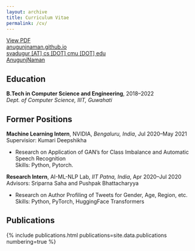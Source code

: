 ```yaml
---
layout: archive
title: Curriculum Vitae
permalink: /cv/
---
```


<a href="/assets/Resume_Naman.pdf"><i class="fa-solid fa-file-pdf"></i> View PDF</a><br>
<a href="https://anugunjnaman.github.io/"><i class="fa-solid fa-globe"></i> anugunjnaman.github.io</a><br>
<a href=""><i class="fa-solid fa-envelope"></i> svadugur [AT] cs [DOT] cmu [DOT] edu</a><br>
<a href="https://github.com/AnugunjNaman"><i class="fa-brands fa-github"></i> AnugunjNaman</a>


<h2>Education</h2>
<div class="cvitem">
<strong>B.Tech in Computer Science and Engineering</strong>, 2018–2022<br>
<em>Dept. of Computer Science, IIIT, Guwahati</em>
<!--BB -HH<br><span class="small-caps">Advisor:</span> Daniel Fried<br>J -->
</div>

<h2>Former Positions</h2>
<div class="cvitem">
<strong>Machine Learning Intern</strong>, NVIDIA, <em>Bengaluru, India</em>, Jul 2020–May 2021<br>
    <span class="small-caps">Supervisior:</span> Kumari Deepshikha<br>
    <ul>
    <li>Research on Application of GAN’s for Class Imbalance and Automatic Speech Recognition</li>
    <li style="list-style-type:none"><span class="small-caps">Skills:</span> Python, Pytorch.
    </ul>
</div>

<div class="cvitem">
<strong>Research Intern</strong>, AI-ML-NLP Lab, <span class="small-caps"><em>IIT Patna, India</em></span>, Apr 2020–Jul 2020<br>
    <span class="small-caps">Advisors:</span> Sriparna Saha and Pushpak Bhattacharyya<br>
    <ul>
    <li>Research on Author Profiling of Tweets for Gender, Age, Region, etc.</li>
    <li style="list-style-type:none"><span class="small-caps">Skills:</span> Python, PyTorch, HuggingFace Transformers</li>
    </ul>
</div>

<h2>Publications</h2>
{% include publications.html
    publications=site.data.publications
    numbering=true
%}

<!-- <h2>Honors and Awards</h2>
<div class="cvitem">
<span class="small-caps">Mitacs</span> Globalink Research Internship, 2021
</div>

<div class="cvitem">
Dean's List Award for Academic Performance, IIIT Hyderabad, 2017–21
</div>

<div class="cvitem">
Honourable Mention, International Linguistics Olympiad, 2015
</div> -->

<!-- 
<h2>Academic Service</h2>
<div class="cvitem">
<span class="small-caps">Reviewer: </span>ICON 2021, NILLI@EMNLP 2021
</div>



<h2>Teaching</h2>
<div class="cvitem">
<strong>Teaching Assistant</strong>, Computational Linguistics I, <em>IIIT Hyderabad</em>, Spring 2020
</div>



<h2>Outreach</h2>
<div class="cvitem">
<strong>Panini Linguistics Olympiad</strong><br>
    <ul>
    <li>Co-chair of Problem Committee and Jury, and member of the Organizing Committee for the Indian national Linguistics Olympiad program from 2018–2021 </li>
    <li>Team leader and coach for Indian team at the International Linguistics Olympiad in 2018, 2019, and 2021</li>
    <li>Lecturer at Joint Asian-Pacific Linguistics Training, 2021–22</li>
</ul>
</div> -->
